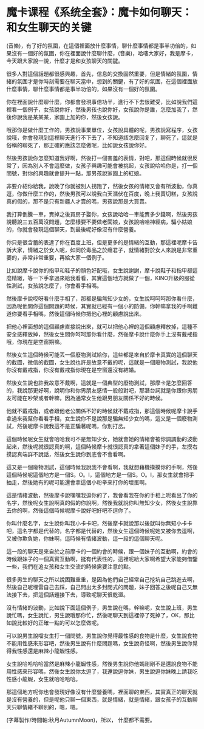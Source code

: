 # 魔卡课程《系统全套》：魔卡如何聊天：和女生聊天的关键

(音樂)，有了好的氛圍，在這個裡面放什麼事情，聊什麼事情都是事半功倍的，如果沒有一個好的氛圍，你在裡面說什麼聊什麼，(音樂)，哈嘍大家好，我是摩卡，今天跟大家說一說，什麼才是和女孩聊天的關鍵。

很多人對這個話題都很感興趣，首先，信息的交換固然重要，但是情緒的氛圍，情緒的氛圍才是你時刻需要在聊天當中，想到的關鍵，有了好的氛圍，在這個裡面放什麼事情，聊什麼事情都是事半功倍的，如果沒有一個好的氛圍。

你在裡面說什麼聊什麼，你都會發現事倍功半，進行不下去很難受，比如說我們這裡看一個例子，女孩說你好，然後男孩也說你好，女孩說你是誰，怎麼加我了，然後你說我是某某某，家園上加的你，然後女孩說。

哦那你是做什麼工作的，男孩說事業單位，女孩說具體的呢，男孩說寫程序，女孩說哦，你會發現到這裡聊天進行不下去了，不知道該怎麼回复了，聊死了，這就是俗稱的聊死了，那正確的應該怎麼做呢，比如說女孩說你好。

然後男孩說你怎麼知道我好啊，然後打一個害羞的表情，對吧，那這個時候就很反常了，因為別人不會這麼做，女孩子興趣可能會被挑起，女孩說哈哈你是，打一個問號，對你的興趣就會提升一點，那男孩說家園上的紅娘。

非要介紹你給我，說晚了你就被別人拐跑了，然後女孩的情緒又會有所波動，你真逗，你做什麼工作的，然後男孩可以說我白天潛伏在百度，晚上我賣切糕，女孩說真的假的，那不是只有新疆人才賣的嗎，男孩說那是大買賣。

我打算倒騰一車，賣掉之後買房子娶你，女孩說哈哈一車能賣多少錢啊，然後男孩說聽說三五百萬沒問題，怎麼樣要不要做老闆娘，女孩說哈哈神經病，騙小姑娘的，你就會發現這個聊天，到最後呢好像沒有什麼營養。

你只是很含蓄的表達了你在百度上班，但是更多的是情緒的互動，那這裡呢摩卡告訴大家，情緒之於女人呢，如同於毒品之於癮君子，就情緒對於女人來說是非常重要的，非常非常重要，再給大家一個例子。

比如說摩卡說你的指甲和鞋子的顏色好配哦，女生說謝謝，摩卡說鞋子和指甲都這麼精緻，等一下手拿過來給我看看，其實這個地方就做了一個，KINO升級的服從性測試，女孩說怎麼了，你會看手相嗎。

然後摩卡說哎呀看什麼手相了，那都是騙無知少女的，女生說呵呵呵那你看什麼，因為呢他問你這個問題的時候，其實就已經有一個小的防備，你幹嘛拿我的手啊難道你要看手相嗎，然後這個時候你把他心裡的顧慮說出來。

把他心裡面想的這個顧慮直接說出來，就可以把他心裡的這個顧慮釋放掉，這種不安全感釋放掉，然後女生問你呵呵那你看什麼，然後摩卡說什麼你手上沒有戴戒指哦，你現在是空窗期嘛。

然後女生這個時候可能丟一個廢物測試給你，這些都是來自於摩卡真實的這個聊天的截圖，微信的截圖，女生說也許是故意不戴的呢，這就是一個廢物測試，我說他你沒有戴戒指，你沒有戴戒指你現在是空窗還沒有結婚。

然後女生說也許我故意不戴啊，這就是一個典型的廢物測試，那摩卡是怎麼回答的，我說那更好啊，說明你和你男朋友感情一般般對吧，那潛台詞就是你跟你男朋友可能在吵架或者幹嘛，因為通常女生他跟男朋友關係不好的時候。

他就不戴戒指，或者跟他老公關係不好的時候就不戴戒指，那這個時候呢摩卡說手拿過來我幫你看看手相，女生說你不是說那是騙無知少女的嗎，這又是一個廢物測試，然後呢摩卡說我這不是正騙著呢嗎，你別打岔。

這個時候呢女生就會哈哈我可不是無知少女，她就會她的情緒會被你調調動的波動起來，然後呢就很認真的啊，這個時候摩卡就很認真的拿著這個妹子的手，左摸右摸認真端詳不說話，然後女生說你到底會不會看啊。

這又是一個廢物測試，這個時候我說我不會看啊，我就想藉機摸摸你的手啊，然後這個時候呢這個地方是一個S。O。I，這個地方是一個S。O。I，那女生就會把手抽走，然後她有的呢可能還會拿這個小粉拳來打你的壞蛋啊。

這是情緒波動，然後摩卡說嘿嘿我逗你的了，我會看我在你的手相上呢看出了你的名字，然後呢女生說啊真的假的你說啊，然後我就說你叫無知少女，然後女生說靠去你的啊，然後這個時候呢摩卡說好吧好吧不逗你了。

你叫什麼名字，女生說你叫我小卡卡吧，然後摩卡就說那以後就叫你無知小卡卡吧，這名字都是代替的，名字都是代替的，然後女生這個時候呢她又被你去逗啊，又被你欺負她，你妹啊，這時候有情緒波動，這一段的這個聊天呢。

這一段的聊天是來自於之前摩卡的一個約會的時候，跟一個妹子的互動啊，約會的時候跟妹子的一個真實互動啊，挺有代表性的，這裡呢給大家啊希望大家能夠借鑒一些，我們在追女孩和女生交流的時候需要注意的點。

很多男生的聊天之所以說困難重重，是因為他們自己經常自己挖坑自己跳進去啊，然後自己呢埋雷自己去踩，自己問出太多封閉式的問題，妹子回答之後呢自己又無法接下去，把這個話題接下去，導致呢聊天很乾澀。

沒有情緒的波動，比如說下面這個例子，男生說在嗎，幹嘛呢，女生說上班，男生說忙嗎，女生說忙，男生說哦那你忙，然後呢聊天到這裡停了死掉了，OK，那比如說比較好的正確一點的可以怎麼做呢。

可以說男生說噹女生打一個問號，男生說你覺得最性感的食物是什麼，女生說食物不能用性感來形容吧，然後男生說有什麼問題嗎，女生說奇怪啊，然後男生說你覺得我性感還是麻辣小龍蝦性感。

女生說哈哈哈哈當然是麻辣小龍蝦性感，然後男生說你他媽剛剛不是還說食物不能用性感來形容嗎，然後女生說你太逗了，我還說逗你妹，男生說逗你妹晚上請我吃性感小龍蝦，女生就哈哈哈哈。

那這個地方呢你也會發現好像沒有什麼營養嗎，裡面聊的東西，其實真正的聊天就是沒有營養的，但是呢他只聊一個東西，就是情緒，就是情緒，跟女孩子的互動聊天只聊情緒不聊別的，嗯，嗯。

(字幕製作/時間軸:秋月AutumnMoon)，所以， 什麼都不需要。